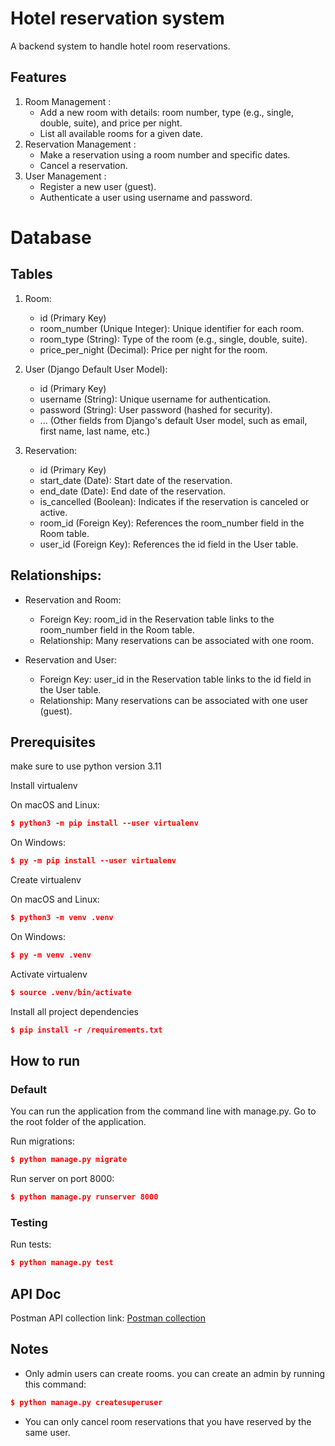 # Hotel reservation system
A backend system to handle hotel room reservations.

## Features

1. Room Management :
   * Add a new room with details: room number, type (e.g., single, double, suite), and price
   per night.
   * List all available rooms for a given date.
​
1. Reservation Management :
   * Make a reservation using a room number and specific dates.
   * Cancel a reservation.
​
1. User Management :
   * Register a new user (guest).
   * Authenticate a user using username and password.

# Database
## Tables
1. Room:
   * id (Primary Key)
   * room_number (Unique Integer): Unique identifier for each room.
   * room_type (String): Type of the room (e.g., single, double, suite).
   * price_per_night (Decimal): Price per night for the room.

2. User (Django Default User Model):
   * id (Primary Key)
   * username (String): Unique username for authentication.
   * password (String): User password (hashed for security).
   * ... (Other fields from Django's default User model, such as email, first name, last name, etc.)

3. Reservation:
   * id (Primary Key)
   * start_date (Date): Start date of the reservation.
   * end_date (Date): End date of the reservation.
   * is_cancelled (Boolean): Indicates if the reservation is canceled or active.
   * room_id (Foreign Key): References the room_number field in the Room table.
   * user_id (Foreign Key): References the id field in the User table.

## Relationships:
* Reservation and Room:
  * Foreign Key: room_id in the Reservation table links to the room_number field in the Room table.
  * Relationship: Many reservations can be associated with one room.

* Reservation and User:
  * Foreign Key: user_id in the Reservation table links to the id field in the User table.
  * Relationship: Many reservations can be associated with one user (guest).

## 	Prerequisites

make sure to use python version 3.11

Install virtualenv

On macOS and Linux:
```json
$ python3 -m pip install --user virtualenv
```

On Windows:
```json
$ py -m pip install --user virtualenv
```


Create virtualenv

On macOS and Linux:
```json
$ python3 -m venv .venv
```

On Windows:
```json
$ py -m venv .venv
```


Activate virtualenv

```json
$ source .venv/bin/activate
```


Install all project dependencies

```json
$ pip install -r /requirements.txt
```

## How to run

### Default

You can run the application from the command line with manage.py. Go to the root folder of the application.

Run migrations:

```json
$ python manage.py migrate
```

Run server on port 8000:

```json
$ python manage.py runserver 8000
```

### Testing

Run tests:

```json
$ python manage.py test
```

## API Doc

Postman API collection link:
[Postman collection](https://api.postman.com/collections/5401296-a6aa87be-6955-469b-ae4e-1ad67119e249?access_key=PMAT-01HBMGCJHY9FK343CWNBZSDTEE)

## Notes
- Only admin users can create rooms. you can create an admin by running this command:
```json
$ python manage.py createsuperuser
```
- You can only cancel room reservations that you have reserved by the same user.